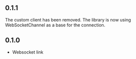 ## 0.1.1

The custom client has been removed.
The library is now using WebSocketChannel as a base for the connection. 

## 0.1.0

- Websocket link
